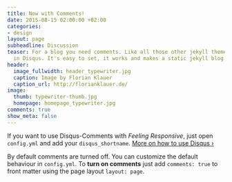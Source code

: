 ```yaml
---
title: Now with Comments!
date: 2015-08-15 02:00:00 +02:00
categories:
- design
layout: page
subheadline: Discussion
teaser: For a blog you need comments. Like all those other jekyll themes we baked
  in Disqus. It's easy to set, it works and makes a static jekyll blog more dynamic.
header:
  image_fullwidth: header_typewriter.jpg
  caption: Image by Florian Klauer
  caption_url: http://florianklauer.de/
image:
  thumb: typewriter-thumb.jpg
  homepage: homepage_typewriter.jpg
comments: true
show_meta: false
---
```


If you want to use Disqus-Comments with *Feeling Responsive*, just open `config.yml` and add your `disqus_shortname`. [More on how to use Disqus ›](https://disqus.com/websites/)
<!--more-->

By default comments are turned off. You can customize the default behaviour in `config.yml`. To **turn on comments** just add `comments: true` to front matter using the page layout `layout: page`.